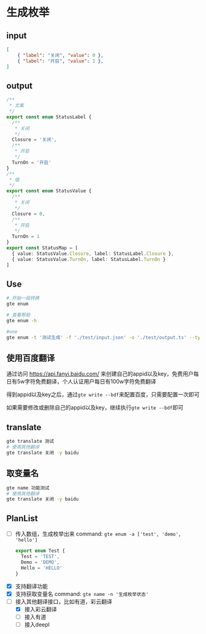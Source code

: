 # 生成枚举
## input
```json
[
    { "label": "关闭", "value": 0 },
    { "label": "开启", "value": 1 },
]
```

## output
```ts
/**
 * 文案
 */
export const enum StatusLabel {
  /**
   * 关闭
   */
  Closure = '关闭',
  /**
   * 开启
   */
  TurnOn = '开启'
}
/**
 * 值
 */
export const enum StatusValue {
  /**
   * 关闭
   */
  Closure = 0,
  /**
   * 开启
   */
  TurnOn = 1
}
export const StatusMap = [
  { value: StatusValue.Closure, label: StatusLabel.Closure },
  { value: StatusValue.TurnOn, label: StatusLabel.TurnOn }
]
```

## Use
```bash
# 开始一段转换
gte enum

# 查看帮助
gte enum -h

#one
gte enum -t '测试生成' -f './test/input.json' -o './test/output.ts' --type label value mapping --labelKey 'label' --valueKey 'value'
```

## 使用百度翻译
通过访问 https://api.fanyi.baidu.com/ 来创建自己的appid以及key，免费用户每日有5w字符免费翻译，个人认证用户每日有100w字符免费翻译

得到appid以及key之后，通过`gte write --bdf`来配置百度，只需要配置一次即可

如果需要修改或删除自己的appid以及key，继续执行`gte write --bdf`即可

## translate
```bash
gte translate 测试
# 使用其他翻译
gte translate 关闭 -y baidu
```

## 取变量名
```bash
gte name 功能测试
# 使用其他翻译
gte translate 关闭 -y baidu
```

## PlanList
* [ ] 传入数组，生成枚举出来
  command: `gte enum -a ['test', 'demo', 'hello']`
    ```ts
    export enum Test {
      Test = 'TEST',
      Demo = 'DEMO',
      Hello = 'HELLO'
    }
    ```
* [x] 支持翻译功能
* [x] 支持获取变量名
  command: `gte name -n '生成枚举状态'`
* [ ] 接入其他翻译接口，比如有道，彩云翻译
  * [x] 接入彩云翻译
  * [ ] 接入有道
  * [ ] 接入deepl